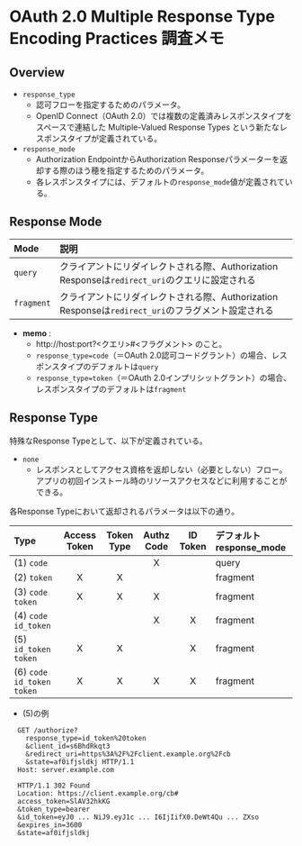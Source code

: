# OAuth 2.0 Multiple Response Type Encoding Practices 調査メモ

## Overview

  - `response_type`
    - 認可フローを指定するためのパラメータ。
    - OpenID Connect（OAuth 2.0）では複数の定義済みレスポンスタイプをスペースで連結した Multiple-Valued Response Types という新たなレスポンスタイプが定義されている。
  - `response_mode`
    - Authorization EndpointからAuthorization Responseパラメーターを返却する際のほう穂を指定するためのパラメータ。
    - 各レスポンスタイプには、デフォルトの`response_mode`値が定義されている。

## Response Mode

|Mode      |説明 |
|:---------|:-------------------------|
|`query`   |クライアントにリダイレクトされる際、Authorization Responseは`redirect_uri`のクエリに設定される |
|`fragment`|クライアントにリダイレクトされる際、Authorization Responseは`redirect_uri`のフラグメント設定される  |

 - **memo** :
    - http://host:port?<クエリ>#<フラグメント> のこと。
    - `response_type=code`（＝OAuth 2.0認可コードグラント）の場合、レスポンスタイプのデフォルトは`query`
    - `response_type=token`（＝OAuth 2.0インプリシットグラント）の場合、レスポンスタイプのデフォルトは`fragment`

## Response Type

特殊なResponse Typeとして、以下が定義されている。

  - `none`
    - レスポンスとしてアクセス資格を返却しない（必要としない）フロー。アプリの初回インストール時のリソースアクセスなどに利用することができる。

各Response Typeにおいて返却されるパラメータは以下の通り。

|Type                      |Access Token |Token Type |Authz Code |ID Token |デフォルトresponse_mode |
|:-------------------------|:-----------:|:---------:|:---------:|:-------:|:--------------------|
|(1) `code`                |   |   | X |   |query    |
|(2) `token`               | X | X |   |   |fragment |
|(3) `code token`          | X | X | X |   |fragment |
|(4) `code id_token`       |   |   | X | X |fragment |
|(5) `id_token token`      | X | X |   | X |fragment |
|(6) `code id_token token` | X | X | X | X |fragment |


  - (5)の例

```
  GET /authorize?
    response_type=id_token%20token
    &client_id=s6BhdRkqt3
    &redirect_uri=https%3A%2F%2Fclient.example.org%2Fcb
    &state=af0ifjsldkj HTTP/1.1
  Host: server.example.com
```
```
  HTTP/1.1 302 Found
  Location: https://client.example.org/cb#
  access_token=SlAV32hkKG
  &token_type=bearer
  &id_token=eyJ0 ... NiJ9.eyJ1c ... I6IjIifX0.DeWt4Qu ... ZXso
  &expires_in=3600
  &state=af0ifjsldkj

```